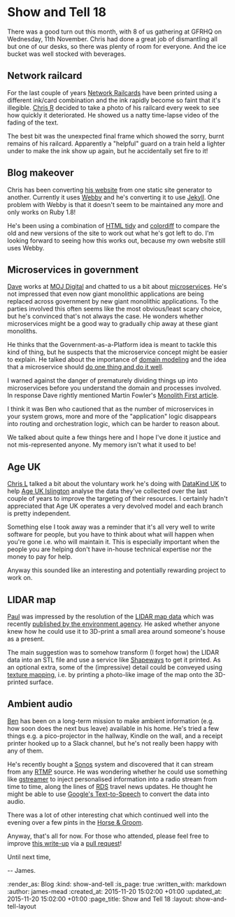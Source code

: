 Show and Tell 18
================

There was a good turn out this month, with 8 of us gathering at GFRHQ on Wednesday, 11th November. Chris had done a great job of dismantling all but one of our desks, so there was plenty of room for everyone. And the ice bucket was well stocked with beverages.

## Network railcard

For the last couple of years [Network Railcards][] have been printed using a different ink/card combination and the ink rapidly become so faint that it's illegible. [Chris R][] decided to take a photo of his railcard every week to see how quickly it deteriorated. He showed us a natty time-lapse video of the fading of the text.

The best bit was the unexpected final frame which showed the sorry, burnt remains of his railcard. Apparently a "helpful" guard on a train held a lighter under to make the ink show up again, but he accidentally set fire to it!

## Blog makeover

Chris has been converting [his website][chrisroos.co.uk] from one static site generator to another. Currently it uses [Webby][] and he's converting it to use [Jekyll][]. One problem with Webby is that it doesn't seem to be maintained any more and only works on Ruby 1.8!

He's been using a combination of [HTML tidy][] and [colordiff][] to compare the old and new versions of the site to work out what he's got left to do. I'm looking forward to seeing how this works out, because my own website still uses Webby.

## Microservices in government

[Dave][] works at [MOJ Digital][] and chatted to us a bit about [microservices][]. He's not impressed that even now giant monolithic applications are being replaced across government by new giant monolithic applications. To the parties involved this often seems like the most obvious/least scary choice, but he's convinced that's not always the case. He wonders whether microservices might be a good way to gradually chip away at these giant monoliths.

He thinks that the Government-as-a-Platform idea is meant to tackle this kind of thing, but he suspects that the microservice concept might be easier to explain. He talked about the importance of [domain modeling][] and the idea that a microservice should [do one thing and do it well][unix-philosophy].

I warned against the danger of prematurely dividing things up into microservices before you understand the domain and processes involved. In response Dave rightly mentioned Martin Fowler's [Monolith First article][].

I think it was Ben who cautioned that as the number of microservices in your system grows, more and more of the "application" logic disappears into routing and orchestration logic, which can be harder to reason about.

We talked about quite a few things here and I hope I've done it justice and not mis-represented anyone. My memory isn't what it used to be!

## Age UK

[Chris L][] talked a bit about the voluntary work he's doing with [DataKind UK][] to help [Age UK Islington][] analyse the data they've collected over the last couple of years to improve the targeting of their resources. I certainly hadn't appreciated that Age UK operates a very devolved model and each branch is pretty independent.

Something else I took away was a reminder that it's all very well to write software for people, but you have to think about what will happen when you're gone i.e. who will maintain it. This is especially important when the people you are helping don't have in-house technical expertise nor the money to pay for help.

Anyway this sounded like an interesting and potentially rewarding project to work on.

## LIDAR map

[Paul][] was impressed by the resolution of the [LIDAR map data][] which was recently [published by the environment agency][lidar-open-data]. He asked whether anyone knew how he could use it to 3D-print a small area around someone's house as a present.

The main suggestion was to somehow transform (I forget how) the LIDAR data into an STL file and use a service like [Shapeways][] to get it printed. As an optional extra, some of the (impressive) detail could be conveyed using [texture mapping][], i.e. by printing a photo-like image of the map onto the 3D-printed surface.

## Ambient audio

[Ben][] has been on a long-term mission to make ambient information (e.g. how soon does the next bus leave) available in his home. He's tried a few things e.g. a pico-projector in the hallway, Kindle on the wall, and a receipt printer hooked up to a Slack channel, but he's not really been happy with any of them.

He's recently bought a [Sonos][] system and discovered that it can stream from any [RTMP][] source. He was wondering whether he could use something like [gstreamer][] to inject personalised information into a radio stream from time to time, along the lines of [RDS][] travel news updates. He thought he might be able to use [Google's Text-to-Speech][google-tts] to convert the data into audio.

There was a lot of other interesting chat which continued well into the evening over a few pints in the [Horse & Groom][].

Anyway, that's all for now. For those who attended, please feel free to improve [this write-up][] via a [pull request][]!

Until next time,

-- James.


[Chris R]: /chris-roos
[Network Railcards]: http://www.network-railcard.co.uk/
[chrisroos.co.uk]: http://chrisroos.co.uk
[Webby]: http://webby.rubyforge.org/
[Jekyll]: https://jekyllrb.com/
[HTML tidy]: http://www.html-tidy.org/
[colordiff]: http://www.colordiff.org/
[Dave]: http://www.daverog.org/
[MOJ Digital]: https://mojdigital.blog.gov.uk/
[microservices]: http://martinfowler.com/articles/microservices.html
[Chris L]: http://chrislowis.co.uk/
[DataKind UK]: http://www.datakind.org/chapters/datakind-uk
[Age UK Islington]: http://www.ageuk.org.uk/islington/
[Paul]: http://po-ru.com/
[lidar-open-data]: https://environmentagency.blog.gov.uk/2015/06/16/free-mapping-data-will-elevate-flood-risk-knowledge/
[Ben]: https://twitter.com/beng
[Sonos]: http://www.sonos.com/
[RTMP]: https://en.wikipedia.org/wiki/Real_Time_Messaging_Protocol
[gstreamer]: http://gstreamer.freedesktop.org/
[RDS]: https://en.wikipedia.org/wiki/Radio_Data_System
[google-tts]: http://translate.google.com/translate_tts?tl=en&q=go+free+range
[Horse & Groom]: http://thehorseandgroom.net/
[Shapeways]: http://www.shapeways.com/
[texture mapping]: https://en.wikipedia.org/wiki/Texture_mapping
[domain modeling]: https://domainlanguage.com/ddd/
[unix-philosophy]: https://en.wikipedia.org/wiki/Unix_philosophy
[Monolith First article]: http://martinfowler.com/bliki/MonolithFirst.html
[LIDAR map data]: https://houseprices.io/lab/lidar/
[pull request]: https://github.com/freerange/site/pulls
[this write-up]: https://github.com/freerange/site/blob/master/soups/blog/show-and-tell-18.snip.markdown


:render_as: Blog
:kind: show-and-tell
:is_page: true
:written_with: markdown
:author: james-mead
:created_at: 2015-11-20 15:02:00 +01:00
:updated_at: 2015-11-20 15:02:00 +01:00
:page_title: Show and Tell 18
:layout: show-and-tell-layout
